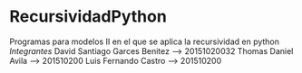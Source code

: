 # RecursividadPython
Programas para modelos II en el que se aplica la recursividad en python
_Integrantes_
David Santiago Garces Benitez --> 20151020032 
Thomas Daniel Avila  --> 201510200
Luis Fernando Castro  --> 201510200

